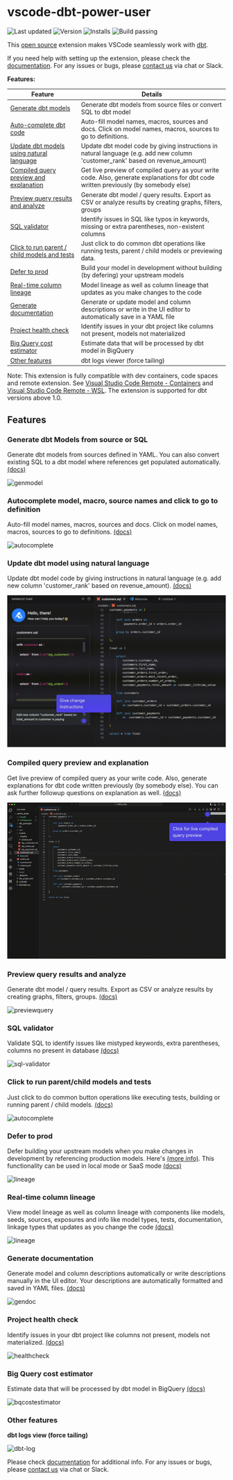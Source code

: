 # vscode-dbt-power-user

![Last updated](https://img.shields.io/visual-studio-marketplace/last-updated/innoverio.vscode-dbt-power-user) ![Version](https://img.shields.io/visual-studio-marketplace/v/innoverio.vscode-dbt-power-user) ![Installs](https://img.shields.io/visual-studio-marketplace/i/innoverio.vscode-dbt-power-user) ![Build passing](https://github.com/innoverio/vscode-dbt-power-user/workflows/.github/workflows/ci.yml/badge.svg)

This [open source](https://github.com/AltimateAI/vscode-dbt-power-user) extension makes VSCode seamlessly work with [dbt](https://www.getdbt.com/).

If you need help with setting up the extension, please check the [documentation](https://docs.myaltimate.com/setup/installation/).
For any issues or bugs, please [contact us](https://www.altimate.ai/support) via chat or Slack.

**Features:**

| Feature                                                     | Details                                                                                                                               |
| ----------------------------------------------------------- | ------------------------------------------------------------------------------------------------------------------------------------- |
| [Generate dbt models](#genmodel)                            | Generate dbt models from source files or convert SQL to dbt model                                                                     |
| [Auto-complete dbt code](#autocomplete)                     | Auto-fill model names, macros, sources and docs. Click on model names, macros, sources to go to definitions.                          |
| [Update dbt models using natural language](#updatemodel)    | Update dbt model code by giving instructions in natural language (e.g. add new column 'customer_rank' based on revenue_amount)        |
| [Compiled query preview and explanation](#queryexplanation) | Get live preview of compiled query as your write code. Also, generate explanations for dbt code written previously (by somebody else) |
| [Preview query results and analyze](#querypreview)          | Generate dbt model / query results. Export as CSV or analyze results by creating graphs, filters, groups                              |
| [SQL validator](#validateSQL)                               | Identify issues in SQL like typos in keywords, missing or extra parentheses, non-existent columns                                     |
| [Click to run parent / child models and tests](#clicktorun) | Just click to do common dbt operations like running tests, parent / child models or previewing data.                                  |
| [Defer to prod](#defertoprod)                             | Build your model in development without building (by defering) your upstream models   |
| [Real-time column lineage](#lineage)                                  | Model lineage as well as column lineage that updates as you make changes to the code                                                                                             |
| [Generate documentation](#gendoc)                           | Generate or update model and column descriptions or write in the UI editor to automatically save in a YAML file                       |
| [Project health check](#healthcheck)                        | Identify issues in your dbt project like columns not present, models not materialized                                                 |
| [Big Query cost estimator](#bqcost)                         | Estimate data that will be processed by dbt model in BigQuery                                                                         |
| [Other features](#otherfeatures)                            | dbt logs viewer (force tailing)                                                                                                       |

Note: This extension is fully compatible with dev containers, code spaces and remote extension. See [Visual Studio Code Remote - Containers](https://code.visualstudio.com/docs/remote/containers) and [Visual Studio Code Remote - WSL](https://code.visualstudio.com/docs/remote/wsl).
The extension is supported for dbt versions above 1.0.

## Features

### <a id="genmodel"> Generate dbt Models from source or SQL</a>

Generate dbt models from sources defined in YAML. You can also convert existing SQL to a dbt model where references get populated automatically. [(docs)](https://docs.myaltimate.com/develop/genmodelSQL/)

![genmodel](media/images/genmodel.gif)

### <a id="autocomplete">Autocomplete model, macro, source names and click to go to definition</a>

Auto-fill model names, macros, sources and docs. Click on model names, macros, sources to go to definitions. [(docs)](https://docs.myaltimate.com/develop/autocomplete/)

![autocomplete](media/images/autocomplete.gif)

### <a id="updatemodel"> Update dbt model using natural language</a>

Update dbt model code by giving instructions in natural language (e.g. add new column 'customer_rank' based on revenue_amount). [(docs)](https://docs.myaltimate.com/develop/updatemodel/)

![updatemodel](media/images/update-model.gif)

### <a id="queryexplanation"> Compiled query preview and explanation</a>

Get live preview of compiled query as your write code. Also, generate explanations for dbt code written previously (by somebody else). You can ask further followup questions on explanation as well. [(docs)](https://docs.myaltimate.com/develop/explanation/)

![explanation](media/images/explanation.gif)

### <a id="querypreview">Preview query results and analyze</a>

Generate dbt model / query results. Export as CSV or analyze results by creating graphs, filters, groups. [(docs)](https://docs.myaltimate.com/test/queryResults/)

![previewquery](media/images/previewquery.gif)

### <a id="validateSQL"> SQL validator</a>

Validate SQL to identify issues like mistyped keywords, extra parentheses, columns no present in database [(docs)](https://docs.myaltimate.com/test/sqlvalidation/)

![sql-validator](media/images/sqlValidation.gif)

### <a id="clicktorun"> Click to run parent/child models and tests</a>

Just click to do common button operations like executing tests, building or running parent / child models. [(docs)](https://docs.myaltimate.com/develop/clicktorun/)

![autocomplete](media/images/runmodeltests.gif)

### <a id="defertoprod">Defer to prod</a>

Defer building your upstream models when you make changes in development by referencing production models. Here's [(more info)](https://docs.getdbt.com/blog/defer-to-prod). This functionality can be used in local mode or SaaS mode [(docs)](https://docs.myaltimate.com/test/defertoprod/)

![lineage](media/images/lineage.gif)

### <a id="lineage">Real-time column lineage</a>

View model lineage as well as column lineage with components like models, seeds, sources, exposures and info like model types, tests, documentation, linkage types that updates as you change the code [(docs)](https://docs.myaltimate.com/test/lineage/)

![lineage](media/images/lineage.gif)

### <a id="gendoc"> Generate documentation</a>

Generate model and column descriptions automatically or write descriptions manually in the UI editor. Your descriptions are automatically formatted and saved in YAML files. [(docs)](https://docs.myaltimate.com/document/generatedoc/)

![gendoc](media/images/gendoc.gif)

### <a id="healthcheck"> Project health check</a>

Identify issues in your dbt project like columns not present, models not materialized. [(docs)](https://docs.myaltimate.com/test/healthcheck/)

![healthcheck](media/images/healthcheck.gif)


### <a id="bqcost"> Big Query cost estimator</a>

Estimate data that will be processed by dbt model in BigQuery [(docs)](https://docs.myaltimate.com/test/bigquerycost/)

![bqcostestimator](media/images/bqcostestimator.gif)

### <a id="otherfeatures"> Other features</a>

**dbt logs view (force tailing)**

![dbt-log](media/images/dbt-log.gif)

Please check [documentation](https://docs.myaltimate.com/arch/faq/) for additional info.
For any issues or bugs, please [contact us](https://www.altimate.ai/support) via chat or Slack.
